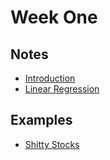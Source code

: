 # Week One

## Notes

* [Introduction](./introduction.md)
* [Linear Regression](./linear-regression.md)

## Examples

* [Shitty Stocks](../../examples/week-one/shitty-stocks)
